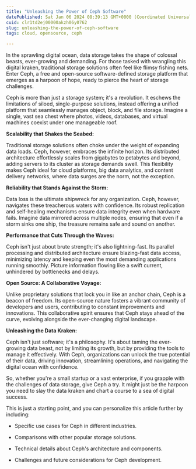 ```yaml
---
title: "Unleashing the Power of Ceph Software"
datePublished: Sat Jan 06 2024 08:39:13 GMT+0000 (Coordinated Universal Time)
cuid: clr1td2ej00000akzh06y0762
slug: unleashing-the-power-of-ceph-software
tags: cloud, opensource, ceph

---
```


In the sprawling digital ocean, data storage takes the shape of colossal beasts, ever-growing and demanding. For those tasked with wrangling this digital kraken, traditional storage solutions often feel like flimsy fishing nets. Enter Ceph, a free and open-source software-defined storage platform that emerges as a harpoon of hope, ready to pierce the heart of storage challenges.

Ceph is more than just a storage system; it's a revolution. It eschews the limitations of siloed, single-purpose solutions, instead offering a unified platform that seamlessly manages object, block, and file storage. Imagine a single, vast sea chest where photos, videos, databases, and virtual machines coexist under one manageable roof.

**Scalability that Shakes the Seabed:**

Traditional storage solutions often choke under the weight of expanding data loads. Ceph, however, embraces the infinite horizon. Its distributed architecture effortlessly scales from gigabytes to petabytes and beyond, adding servers to its cluster as storage demands swell. This flexibility makes Ceph ideal for cloud platforms, big data analytics, and content delivery networks, where data surges are the norm, not the exception.

**Reliability that Stands Against the Storm:**

Data loss is the ultimate shipwreck for any organization. Ceph, however, navigates these treacherous waters with confidence. Its robust replication and self-healing mechanisms ensure data integrity even when hardware fails. Imagine data mirrored across multiple nodes, ensuring that even if a storm sinks one ship, the treasure remains safe and sound on another.

**Performance that Cuts Through the Waves:**

Ceph isn't just about brute strength; it's also lightning-fast. Its parallel processing and distributed architecture ensure blazing-fast data access, minimizing latency and keeping even the most demanding applications running smoothly. Picture information flowing like a swift current, unhindered by bottlenecks and delays.

**Open Source: A Collaborative Voyage:**

Unlike proprietary solutions that lock you in like an anchor chain, Ceph is a beacon of freedom. Its open-source nature fosters a vibrant community of developers and users, contributing to constant improvements and innovations. This collaborative spirit ensures that Ceph stays ahead of the curve, evolving alongside the ever-changing digital landscape.

**Unleashing the Data Kraken:**

Ceph isn't just software; it's a philosophy. It's about taming the ever-growing data beast, not by limiting its growth, but by providing the tools to manage it effectively. With Ceph, organizations can unlock the true potential of their data, driving innovation, streamlining operations, and navigating the digital ocean with confidence.

So, whether you're a small startup or a vast enterprise, if you grapple with the challenges of data storage, give Ceph a try. It might just be the harpoon you need to slay the data kraken and chart a course to a sea of digital success.

This is just a starting point, and you can personalize this article further by including:

* Specific use cases for Ceph in different industries.
    
* Comparisons with other popular storage solutions.
    
* Technical details about Ceph's architecture and components.
    
* Challenges and future considerations for Ceph development.